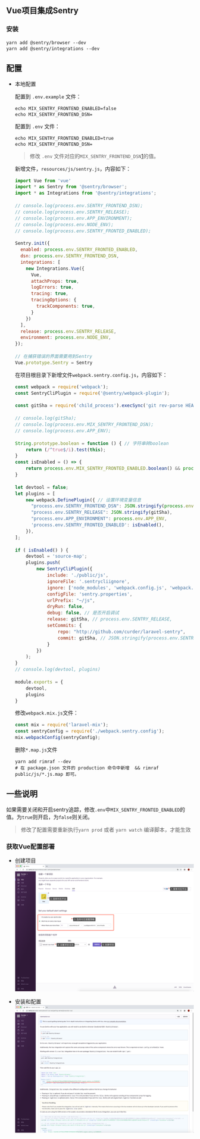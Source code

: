 ## Vue项目集成Sentry

### 安装

```
yarn add @sentry/browser --dev
yarn add @sentry/integrations --dev
```                                

## 配置

- 本地配置

    配置到 `.env.example` 文件：

    ```
    echo MIX_SENTRY_FRONTEND_ENABLED=false
    echo MIX_SENTRY_FRONTEND_DSN=
    ```
    配置到 `.env` 文件：

    ```
    echo MIX_SENTRY_FRONTEND_ENABLED=true
    echo MIX_SENTRY_FRONTEND_DSN=
    ```             

    > 修改 `.env` 文件对应的`MIX_SENTRY_FRONTEND_DSN`[1](#获取Vue配置部署)的值。

    新增文件，`resources/js/sentry.js`，内容如下：
    ```js
    import Vue from 'vue'
    import * as Sentry from '@sentry/browser';
    import * as Integrations from '@sentry/integrations';
    
    // console.log(process.env.SENTRY_FRONTEND_DSN);
    // console.log(process.env.SENTRY_RELEASE);
    // console.log(process.env.APP_ENVIRONMENT);
    // console.log(process.env.NODE_ENV);
    // console.log(process.env.SENTRY_FRONTED_ENABLED);
    
    Sentry.init({
      enabled: process.env.SENTRY_FRONTED_ENABLED,
      dsn: process.env.SENTRY_FRONTEND_DSN,
      integrations: [
        new Integrations.Vue({
          Vue,
          attachProps: true,
          logErrors: true,
          tracing: true,
          tracingOptions: {
            trackComponents: true,
          }
        })
      ],
      release: process.env.SENTRY_RELEASE,
      environment: process.env.NODE_ENV,
    });
    
    // 在捕获错误的界面需要用到Sentry
    Vue.prototype.Sentry = Sentry
    ```
    
    在项目根目录下新增文件`webpack.sentry.config.js`，内容如下：
    ```js
    const webpack = require('webpack');
    const SentryCliPlugin = require('@sentry/webpack-plugin');
    
    const gitSha = require('child_process').execSync('git rev-parse HEAD').toString().trim()
    
    // console.log(gitSha);
    // console.log(process.env.MIX_SENTRY_FRONTEND_DSN);
    // console.log(process.env.APP_ENV);
    
    String.prototype.boolean = function () { // 字符串转boolean
        return (/^true$/i).test(this);
    }
    const isEnabled = () => {
        return process.env.MIX_SENTRY_FRONTED_ENABLED.boolean() && process.env.NODE_ENV === 'production';
    }
    
    let devtool = false;
    let plugins = [
        new webpack.DefinePlugin({ // 设置环境变量信息
          "process.env.SENTRY_FRONTEND_DSN": JSON.stringify(process.env.MIX_SENTRY_FRONTEND_DSN), // the value from .env file, see: https://laravel.com/docs/7.x/mix
          "process.env.SENTRY_RELEASE": JSON.stringify(gitSha),
          "process.env.APP_ENVIRONMENT": process.env.APP_ENV,
          'process.env.SENTRY_FRONTED_ENABLED': isEnabled(),
        }),
    ];
    
    if ( isEnabled() ) {
        devtool = 'source-map';
        plugins.push(
            new SentryCliPlugin({
                include: './public/js',
                ignoreFile: '.sentrycliignore',
                ignore: ['node_modules', 'webpack.config.js', 'webpack.mix.js'],
                configFile: 'sentry.properties',
                urlPrefix: "~/js",
                dryRun: false,
                debug: false, // 是否开启调试
                release: gitSha, // process.env.SENTRY_RELEASE,
                setCommits: {
                    repo: "http://github.com/curder/laravel-sentry",
                    commit: gitSha, // JSON.stringify(process.env.SENTRY_RELEASE),
                }
            })
        );
    }
    // console.log(devtool, plugins)
    
    module.exports = {
        devtool,
        plugins
    }
    ```    
  
    修改`webpack.mix.js`文件：
    
    ```js
    const mix = require('laravel-mix');
    const sentryConfig = require('./webpack.sentry.config');
    mix.webpackConfig(sentryConfig);
    ```
    
    删除`*.map.js`文件
    
    ```
    yarn add rimraf --dev
    # 在 package.json 文件的 production 命令中新增  && rimraf public/js/*.js.map 即可。 
    ```
    

## 一些说明

如果需要关闭和开启sentry追踪，修改`.env`中`MIX_SENTRY_FRONTED_ENABLED`的值。为`true`则开启，为`false`则关闭。

> 修改了配置需要重新执行`yarn prod` 或者 `yarn watch` 编译脚本，才能生效
 


### 获取Vue配置部署

- 创建项目
  ![](/resources/images/create-project-for-vuejs.png)
  
- 安装和配置
  ![](/resources/images/install-and-configuration-for-vuejs.png)


